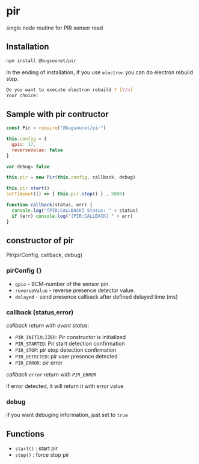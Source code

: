 # pir

single node routine for PIR sensor read

## Installation

```sh
npm install @bugsounet/pir
```

In the ending of installation, if you use `electron` you can do electron rebuild step.

```sh
Do you want to execute electron rebuild ? [Y/n]
Your choice:
```

## Sample with pir contructor

```js
const Pir = require("@bugsounet/pir")

this.config = {
  gpio: 17,
  reverseValue: false
}

var debug= false

this.pir = new Pir(this.config, callback, debug)

this.pir.start()
setTimeout(() => { this.pir.stop() } , 5000)

function callback(status, err) {
  console.log("[PIR:CALLBACK] Status: " + status)
  if (err) console.log("[PIR:CALLBACK] " + err)
}
```

## constructor of pir

Pir(pirConfig, callback, debug)

### pirConfig {}

- `gpio` - BCM-number of the sensor pin.
- `reverseValue` -  reverse presence detector value.
- `delayed` - send presence callback after defined delayed time (ms)

### callback (status,error)

*callback return with event status:*

- `PIR_INITIALIZED`: Pir constructor is initialized 
- `PIR_STARTED`: Pir start detection confirmation
- `PIR_STOP`: pir stop detection confirmation
- `PIR_DETECTED`: pir user presence detected
- `PIR_ERROR`: pir error

*callback `error` return with `PIR_ERROR`*

if error detected, it will return it with error value
 
### debug

if you want debuging information, just set to `true`

## Functions
 * `start()` : start pir
 * `stop()` : force stop pir
